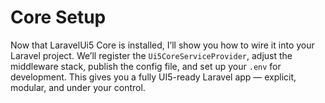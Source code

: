 
# Core Setup

Now that LaravelUi5 Core is installed, I’ll show you how to wire it into your Laravel project. We’ll register the `Ui5CoreServiceProvider`, adjust the middleware stack, publish the config file, and set up your `.env` for development. This gives you a fully UI5-ready Laravel app — explicit, modular, and under your control.

<Youtube id="NPcoKxcpg0U" />

